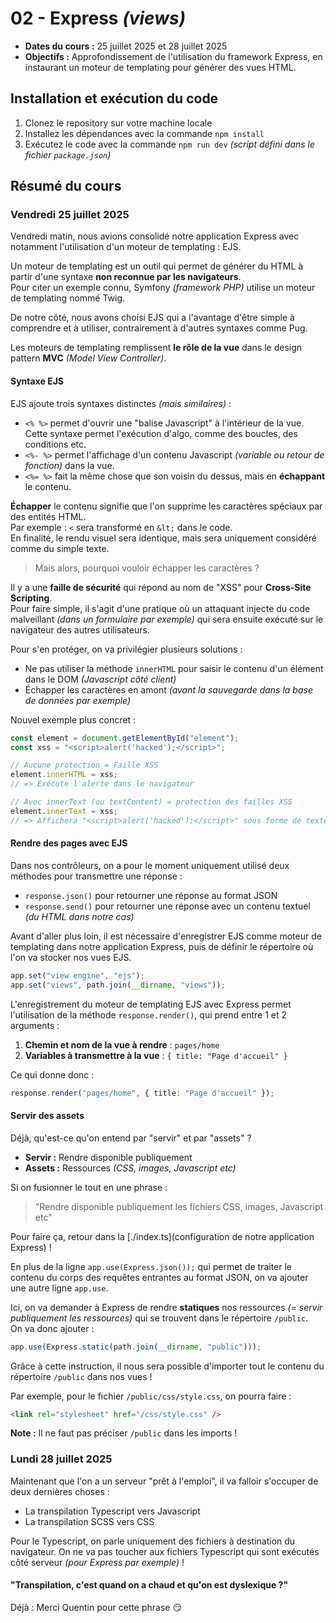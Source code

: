 # 02 - Express _(views)_

- **Dates du cours :** 25 juillet 2025 et 28 juillet 2025
- **Objectifs :** Approfondissement de l'utilisation du framework Express, en instaurant un moteur de templating pour générer des vues HTML.

## Installation et exécution du code

1. Clonez le repository sur votre machine locale
2. Installez les dépendances avec la commande `npm install`
3. Exécutez le code avec la commande `npm run dev` _(script défini dans le fichier `package.json`)_

## Résumé du cours

### Vendredi 25 juillet 2025

Vendredi matin, nous avions consolidé notre application Express avec notamment l'utilisation d'un moteur de templating : EJS.

Un moteur de templating est un outil qui permet de générer du HTML à partir d'une syntaxe **non reconnue par les navigateurs**.  
Pour citer un exemple connu, Symfony _(framework PHP)_ utilise un moteur de templating nommé Twig.

De notre côté, nous avons choisi EJS qui a l'avantage d'être simple à comprendre et à utiliser, contrairement à d'autres syntaxes comme Pug.

Les moteurs de templating remplissent **le rôle de la vue** dans le design pattern **MVC** _(Model View Controller)_.

#### Syntaxe EJS

EJS ajoute trois syntaxes distinctes _(mais similaires)_ :

- `<% %>` permet d'ouvrir une "balise Javascript" à l'intérieur de la vue. Cette syntaxe permet l'exécution d'algo, comme des boucles, des conditions etc.
- `<%- %>` permet l'affichage d'un contenu Javascript _(variable ou retour de fonction)_ dans la vue.
- `<%= %>` fait la même chose que son voisin du dessus, mais en **échappant** le contenu.

**Échapper** le contenu signifie que l'on supprime les caractères spéciaux par des entités HTML.  
Par exemple : `<` sera transformé en `&lt;` dans le code.  
En finalité, le rendu visuel sera identique, mais sera uniquement considéré comme du simple texte.

> Mais alors, pourquoi vouloir échapper les caractères ?

Il y a une **faille de sécurité** qui répond au nom de "XSS" pour **Cross-Site Scripting**.  
Pour faire simple, il s'agit d'une pratique où un attaquant injecte du code malveillant _(dans un formulaire par exemple)_ qui sera ensuite exécuté sur le navigateur des autres utilisateurs.

Pour s'en protéger, on va privilégier plusieurs solutions :

- Ne pas utiliser la méthode `innerHTML` pour saisir le contenu d'un élément dans le DOM _(Javascript côté client)_
- Échapper les caractères en amont _(avant la sauvegarde dans la base de données par exemple)_

Nouvel exemple plus concret :

```ts
const element = document.getElementById("element");
const xss = "<script>alert('hacked');</script>";

// Aucune protection = Faille XSS
element.innerHTML = xss;
// => Exécute l'alerte dans le navigateur

// Avec innerText (ou textContent) = protection des failles XSS
element.innerText = xss;
// => Affichera "<script>alert('hacked');</script>" sous forme de texte, sans l'exécuter
```

#### Rendre des pages avec EJS

Dans nos contrôleurs, on a pour le moment uniquement utilisé deux méthodes pour transmettre une réponse :

- `response.json()` pour retourner une réponse au format JSON
- `response.send()` pour retourner une réponse avec un contenu textuel _(du HTML dans notre cas)_

Avant d'aller plus loin, il est nécessaire d'enregistrer EJS comme moteur de templating dans notre application Express, puis de définir le répertoire où l'on va stocker nos vues EJS.

```ts
app.set("view engine", "ejs");
app.set("views", path.join(__dirname, "views"));
```

L'enregistrement du moteur de templating EJS avec Express permet l'utilisation de la méthode `response.render()`, qui prend entre 1 et 2 arguments :

1. **Chemin et nom de la vue à rendre** : `pages/home`
2. **Variables à transmettre à la vue** : `{ title: "Page d'accueil" }`

Ce qui donne donc :

```ts
response.render("pages/home", { title: "Page d'accueil" });
```

#### Servir des assets

Déjà, qu'est-ce qu'on entend par "servir" et par "assets" ?

- **Servir :** Rendre disponible publiquement
- **Assets :** Ressources _(CSS, images, Javascript etc)_

Si on fusionner le tout en une phrase :

> "Rendre disponible publiquement les fichiers CSS, images, Javascript etc"

Pour faire ça, retour dans la [./index.ts](configuration de notre application Express) !

En plus de la ligne `app.use(Express.json());` qui permet de traiter le contenu du corps des requêtes entrantes au format JSON, on va ajouter une autre ligne `app.use`.

Ici, on va demander à Express de rendre **statiques** nos ressources _(= servir publiquement les ressources)_ qui se trouvent dans le répertoire `/public`.  
On va donc ajouter :

```ts
app.use(Express.static(path.join(__dirname, "public")));
```

Grâce à cette instruction, il nous sera possible d'importer tout le contenu du répertoire `/public` dans nos vues !

Par exemple, pour le fichier `/public/css/style.css`, on pourra faire :

```html
<link rel="stylesheet" href="/css/style.css" />
```

**Note :** Il ne faut pas préciser `/public` dans les imports !

### Lundi 28 juillet 2025

Maintenant que l'on a un serveur "prêt à l'emploi", il va falloir s'occuper de deux dernières choses :

- La transpilation Typescript vers Javascript
- La transpilation SCSS vers CSS

Pour le Typescript, on parle uniquement des fichiers à destination du navigateur. On ne va pas toucher aux fichiers Typescript qui sont exécutés côté serveur _(pour Express par exemple)_ !

#### "Transpilation, c'est quand on a chaud et qu'on est dyslexique ?"

Déjà : Merci Quentin pour cette phrase 😏
